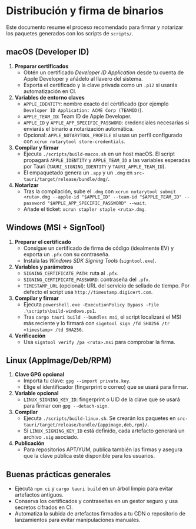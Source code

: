 # Distribución y firma de binarios

Este documento resume el proceso recomendado para firmar y notarizar los paquetes generados con los scripts de `scripts/`.

## macOS (Developer ID)

1. **Preparar certificados**
   - Obtén un certificado *Developer ID Application* desde tu cuenta de Apple Developer y añádelo al llavero del sistema.
   - Exporta el certificado y la clave privada como un `.p12` si usarás automatización en CI.
2. **Variables de entorno claves**
   - `APPLE_IDENTITY`: nombre exacto del certificado (por ejemplo `Developer ID Application: ACME Corp (TEAMID)`).
   - `APPLE_TEAM_ID`: Team ID de Apple Developer.
   - `APPLE_ID` y `APPLE_APP_SPECIFIC_PASSWORD`: credenciales necesarias si enviarás el binario a notarización automática.
   - Opcional: `APPLE_NOTARYTOOL_PROFILE` si usas un perfil configurado con `xcrun notarytool store-credentials`.
3. **Compilar y firmar**
   - Ejecuta `./scripts/build-macos.sh` en un host macOS. El script propagará `APPLE_IDENTITY` y `APPLE_TEAM_ID` a las variables esperadas por Tauri (`TAURI_SIGNING_IDENTITY` y `TAURI_APPLE_TEAM_ID`).
   - El empaquetado genera un `.app` y un `.dmg` en `src-tauri/target/release/bundle/dmg/`.
4. **Notarizar**
   - Tras la compilación, sube el `.dmg` con `xcrun notarytool submit <ruta>.dmg --apple-id "$APPLE_ID" --team-id "$APPLE_TEAM_ID" --password "$APPLE_APP_SPECIFIC_PASSWORD" --wait`.
   - Añade el ticket: `xcrun stapler staple <ruta>.dmg`.

## Windows (MSI + SignTool)

1. **Preparar el certificado**
   - Consigue un certificado de firma de código (idealmente EV) y exporta un `.pfx` con su contraseña.
   - Instala las *Windows SDK Signing Tools* (`signtool.exe`).
2. **Variables y parámetros**
   - `SIGNING_CERTIFICATE_PATH`: ruta al `.pfx`.
   - `SIGNING_CERTIFICATE_PASSWORD`: contraseña del `.pfx`.
   - `TIMESTAMP_URL` (opcional): URL del servicio de sellado de tiempo. Por defecto el script usa `http://timestamp.digicert.com`.
3. **Compilar y firmar**
   - Ejecuta `powershell.exe -ExecutionPolicy Bypass -File .\scripts\build-windows.ps1`.
   - Tras `cargo tauri build --bundles msi`, el script localizará el MSI más reciente y lo firmará con `signtool sign /fd SHA256 /tr <timestamp> /td SHA256`.
4. **Verificación**
   - Usa `signtool verify /pa <ruta>.msi` para comprobar la firma.

## Linux (AppImage/Deb/RPM)

1. **Clave GPG opcional**
   - Importa tu clave: `gpg --import private.key`.
   - Elige el identificador (fingerprint o correo) que se usará para firmar.
2. **Variable opcional**
   - `LINUX_SIGNING_KEY_ID`: fingerprint o UID de la clave que se usará para firmar con `gpg --detach-sign`.
3. **Compilar**
   - Ejecuta `./scripts/build-linux.sh`. Se crearán los paquetes en `src-tauri/target/release/bundle/{appimage,deb,rpm}/`.
   - Si `LINUX_SIGNING_KEY_ID` está definido, cada artefacto generará un archivo `.sig` asociado.
4. **Publicación**
   - Para repositorios APT/YUM, publica también las firmas y asegura que la clave pública esté disponible para los usuarios.

## Buenas prácticas generales

- Ejecuta `npm ci` y `cargo tauri build` en un árbol limpio para evitar artefactos antiguos.
- Conserva los certificados y contraseñas en un gestor seguro y usa secretos cifrados en CI.
- Automatiza la subida de artefactos firmados a tu CDN o repositorio de lanzamientos para evitar manipulaciones manuales.
